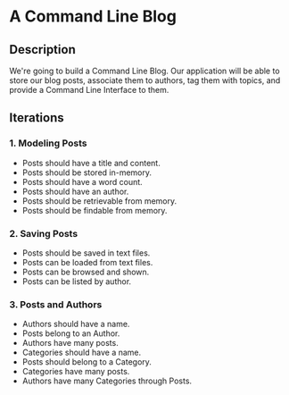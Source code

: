 # A Command Line Blog

## Description

We're going to build a Command Line Blog. Our application will be able to store our blog posts, associate them to authors, tag them with topics, and provide a Command Line Interface to them.

## Iterations

### 1. Modeling Posts

- Posts should have a title and content.
- Posts should be stored in-memory.
- Posts should have a word count.
- Posts should have an author.
- Posts should be retrievable from memory.
- Posts should be findable from memory.

### 2. Saving Posts

- Posts should be saved in text files.
- Posts can be loaded from text files.
- Posts can be browsed and shown.
- Posts can be listed by author.

### 3. Posts and Authors

- Authors should have a name.
- Posts belong to an Author.
- Authors have many posts.
- Categories should have a name.
- Posts should belong to a Category.
- Categories have many posts.
- Authors have many Categories through Posts.

